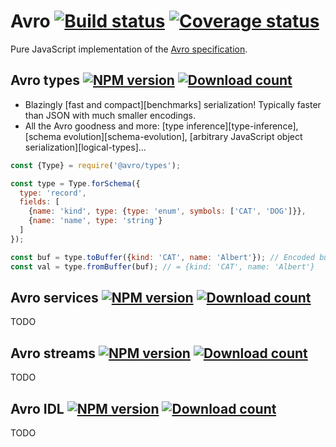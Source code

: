 # Avro [![Build status](https://travis-ci.org/mtth/avsc.svg?branch=master)](https://travis-ci.org/mtth/avsc) [![Coverage status](https://coveralls.io/repos/mtth/avsc/badge.svg?branch=master&service=github)](https://coveralls.io/github/mtth/avsc?branch=master)

Pure JavaScript implementation of the [Avro
specification](https://avro.apache.org/docs/current/spec.html).

## Avro types [![NPM version](https://img.shields.io/npm/v/@avro/types.svg)](https://www.npmjs.com/package/@avro/types) [![Download count](https://img.shields.io/npm/dm/@avro/types.svg)](https://www.npmjs.com/package/@avro/types) 

+ Blazingly [fast and compact][benchmarks] serialization! Typically faster than
  JSON with much smaller encodings.
+ All the Avro goodness and more: [type inference][type-inference], [schema
  evolution][schema-evolution], [arbitrary JavaScript object
  serialization][logical-types]...

```javascript
const {Type} = require('@avro/types');

const type = Type.forSchema({
  type: 'record',
  fields: [
    {name: 'kind', type: {type: 'enum', symbols: ['CAT', 'DOG']}},
    {name: 'name', type: 'string'}
  ]
});

const buf = type.toBuffer({kind: 'CAT', name: 'Albert'}); // Encoded buffer.
const val = type.fromBuffer(buf); // = {kind: 'CAT', name: 'Albert'}
```

## Avro services [![NPM version](https://img.shields.io/npm/v/@avro/services.svg)](https://www.npmjs.com/package/@avro/services) [![Download count](https://img.shields.io/npm/dm/@avro/services.svg)](https://www.npmjs.com/package/@avro/services) 

TODO

## Avro streams [![NPM version](https://img.shields.io/npm/v/@avro/streams.svg)](https://www.npmjs.com/package/@avro/streams) [![Download count](https://img.shields.io/npm/dm/@avro/streams.svg)](https://www.npmjs.com/package/@avro/streams) 

TODO

## Avro IDL [![NPM version](https://img.shields.io/npm/v/@avro/idl.svg)](https://www.npmjs.com/package/@avro/idl) [![Download count](https://img.shields.io/npm/dm/@avro/idl.svg)](https://www.npmjs.com/package/@avro/idl) 

TODO
